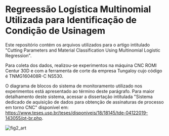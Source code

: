 # Regreessão Logística Multinomial Utilizada para Identificação de Condição de Usinagem

Este repositório contém os arquivos utilizados para o artigo intitulado "Cutting Parameters and Material Classification Using Multinomial Logistic Regression".

Para coleta dos dados, realizou-se experimentos na máquina CNC ROMI Centur 30D e com a ferramenta de corte da empresa Tungaloy cujo código é TNMG160408R-C
NS530.

O diagrama de blocos do sistema de monitoramento utilizado nos experimentos está apresentado ao término deste parágrafo. Para maior detalhamento deste sistema, acessar a dissertação intitulada "Sistema dedicado de aquisição de dados para obtenção de assinaturas de processo em torno CNC" disponível em: https://www.teses.usp.br/teses/disponiveis/18/18145/tde-04122019-143055/pt-br.php.

![fig2_art](https://user-images.githubusercontent.com/70539330/160392804-7a7cc871-de73-4894-add2-7be941f71b67.png)
